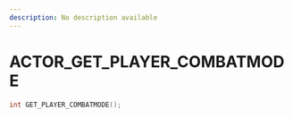 ```yaml
---
description: No description available 
---
```


# ACTOR\_GET_PLAYER_COMBATMODE

```cpp
int GET_PLAYER_COMBATMODE();
```